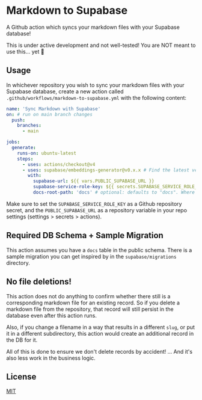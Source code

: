 # Markdown to Supabase

A Github action which syncs your markdown files with your Supabase database!

This is under active development and not well-tested! You are NOT meant to use
this... yet 🙏

## Usage

In whichever repository you wish to sync your markdown files with your Supabase database, create a new action called `.github/workflows/markdown-to-supabase.yml` with the following content:

```yml
name: 'Sync Markdown with Supabase'
on: # run on main branch changes
  push:
    branches:
      - main

jobs:
  generate:
    runs-on: ubuntu-latest
    steps:
      - uses: actions/checkout@v4
      - uses: supabase/embeddings-generator@v0.x.x # Find the latest version in the Marketplace
        with:
          supabase-url: ${{ vars.PUBLIC_SUPABASE_URL }}
          supabase-service-role-key: ${{ secrets.SUPABASE_SERVICE_ROLE_KEY }}
          docs-root-path: 'docs' # optional: defaults to "docs". Where the md you want to sync lives
```

Make sure to set the `SUPABASE_SERVICE_ROLE_KEY` as a Github repository secret, and the `PUBLIC_SUPABASE_URL` as a repository variable in your repo settings (settings > secrets > actions).

## Required DB Schema + Sample Migration

This action assumes you have a `docs` table in the public schema. There is a sample migration you can get inspired by in the `supabase/migrations` directory.

## No file deletions!

This action does not do anything to confirm whether there still is a corresponding markdown file for an existing record. So if you delete a markdown file from the repository, that record will still persist in the database even after this action runs.

Also, if you change a filename in a way that results in a different `slug`, or put it in a different subdirectory, this action would create an additional record in the DB for it.

All of this is done to ensure we don't delete records by accident! ... And it's also less work in the business logic.

## License

[MIT](https://github.com/jmagrippis/markdown-to-supabase/blob/main/LICENSE)
